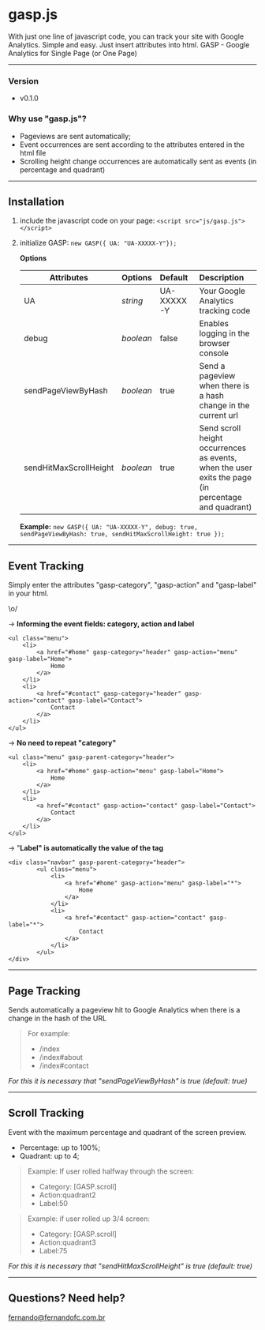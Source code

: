 # gasp.js
With just one line of javascript code, you can track your site with Google Analytics. Simple and easy. Just insert attributes into html. GASP - Google Analytics for Single Page (or One Page)

----------
### Version
- v0.1.0


### Why use "gasp.js"?

- Pageviews are sent automatically;
- Event occurrences are sent according to the attributes entered in the html file
- Scrolling height change occurrences are automatically sent as events (in percentage and quadrant)


----------
## Installation
1. include the javascript code on your page: ```<script src="js/gasp.js"></script>```
2. initialize GASP: ```new GASP({ UA: "UA-XXXXX-Y"});```


	**Options**
	
	| Attributes    | Options           | Default           | Description  |
	| ------------- |:---------------| :---------------| :------------|
	| UA  | *string*| UA-XXXXX-Y | Your Google Analytics tracking code |
	| debug | *boolean*| false | Enables logging in the browser console |
	| sendPageViewByHash  |  *boolean*| true | Send a pageview when there is a hash change in the current url  |
	| sendHitMaxScrollHeight|  *boolean*  | true | Send scroll height occurrences as events, when the user exits the page (in percentage and quadrant) |

	**Example:** `new GASP({ UA: "UA-XXXXX-Y", debug: true, sendPageViewByHash: true, sendHitMaxScrollHeight: true });`


----------
## Event Tracking

Simply enter the attributes "gasp-category", "gasp-action" and "gasp-label" in your html.
 
 \o/
 

-> **Informing the event fields: category, action and label**

    <ul class="menu">
		<li>
			<a href="#home" gasp-category="header" gasp-action="menu" gasp-label="Home">
				Home
			</a>
		</li>
		<li>
			<a href="#contact" gasp-category="header" gasp-action="contact" gasp-label="Contact">
				Contact
			</a>
		</li>
	</ul>



-> **No need to repeat "category"**

    <ul class="menu" gasp-parent-category="header">
		<li>
			<a href="#home" gasp-action="menu" gasp-label="Home">
				Home
			</a>
		</li>
		<li>
			<a href="#contact" gasp-action="contact" gasp-label="Contact">
				Contact
			</a>
		</li>
	</ul>

-> "**Label" is automatically the value of the tag**

    <div class="navbar" gasp-parent-category="header">
		    <ul class="menu">
				<li>
					<a href="#home" gasp-action="menu" gasp-label="*">
						Home
					</a>
				</li>
				<li>
					<a href="#contact" gasp-action="contact" gasp-label="*">
						Contact
					</a>
				</li>
			</ul>
	</div>


----------
## Page Tracking

Sends automatically a pageview hit  to Google Analytics when there is a change in the hash of the URL


> For example:
> - /index
> - /index#about
> - /index#contact




 *For this it is necessary that "sendPageViewByHash" is true (default: true)*


----------

## Scroll Tracking

Event with the maximum percentage and quadrant of the screen preview.

 - Percentage: up to 100%;
 - Quadrant: up to 4;

    

> Example: If user rolled halfway through the screen:
> - Category: [GASP.scroll]
> - Action:quadrant2
> - Label:50

> Example: if user rolled up 3/4 screen:
> - Category: [GASP.scroll]
> - Action:quadrant3
> - Label:75

 *For this it is necessary that "sendHitMaxScrollHeight" is true (default: true)*

----------
## Questions? Need help?
fernando@fernandofc.com.br
